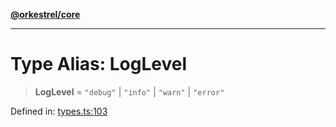 [**@orkestrel/core**](../index.md)

***

# Type Alias: LogLevel

> **LogLevel** = `"debug"` \| `"info"` \| `"warn"` \| `"error"`

Defined in: [types.ts:103](https://github.com/orkestrel/core/blob/ccb170966790f428093f11a71a5646a6e842dbf9/src/types.ts#L103)
